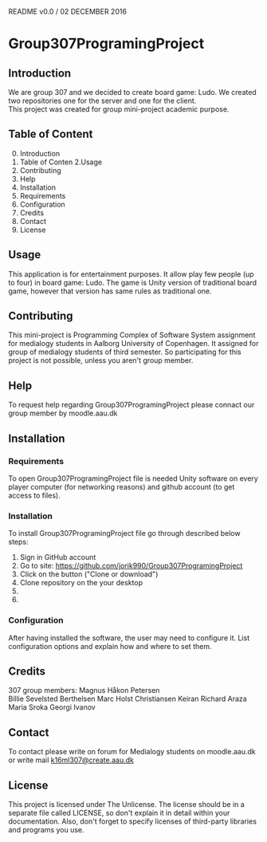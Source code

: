README v0.0 / 02 DECEMBER 2016

# Group307ProgramingProject

## Introduction

We are group 307 and we decided to create board game: Ludo. We created two repositories one for the server and one for the client.   
This project was created for group mini-project academic purpose.


## Table of Content

0. Introduction
1. Table of Conten
2.Usage
3. Contributing
4. Help
5. Installation
6. Requirements
7. Configuration
8. Credits
9. Contact
10. License

## Usage

This application is for entertainment purposes. It allow play few people (up to four) in board game: Ludo. The game is Unity version of traditional board game, however that version has same rules as traditional one.

## Contributing

This mini-project is Programming Complex of Software System assignment for medialogy students in Aalborg University of Copenhagen. It assigned for group of medialogy students of third semester.  So participating for this project is not possible, unless you aren't group member. 

## Help

To request help regarding Group307ProgramingProject please connact our group member by moodle.aau.dk 

## Installation

### Requirements

To open Group307ProgramingProject file is needed Unity software on every player computer (for networking reasons) and github account (to get access to files). 

### Installation

To install Group307ProgramingProject file go through described below steps:
1. Sign in GitHub account
2. Go to site: https://github.com/jorik990/Group307ProgramingProject
3. Click on the button ("Clone or download")
4. Clone repository on the your desktop
5. 
6.




### Configuration

After having installed the software, the user may need to configure it. List configuration options and explain how and where to set them.

## Credits

307 group members: 
Magnus Håkon Petersen  
Billie Sevelsted Berthelsen 
Marc Holst Christiansen 
Keiran Richard Araza
Maria Sroka 
Georgi Ivanov


## Contact

To contact please write on forum for Medialogy students on moodle.aau.dk or write mail k16ml307@create.aau.dk 

## License

This project is licensed under The Unlicense. The license should be in a separate file called LICENSE, so don't explain it in detail within your documentation. Also, don't forget to specify licenses of third-party libraries and programs you use.

